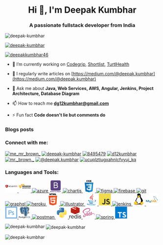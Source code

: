 <h1 align="center">Hi 👋, I'm Deepak Kumbhar</h1>
<h3 align="center">A passionate fullstack developer from India</h3>

<p align="left"> <img src="https://komarev.com/ghpvc/?username=deepak-kumbhar&label=Profile%20views&color=0e75b6&style=flat" alt="deepak-kumbhar" /> </p>

<p align="left"> <a href="https://github.com/ryo-ma/github-profile-trophy"><img src="https://github-profile-trophy.vercel.app/?username=deepak-kumbhar" alt="deepak-kumbhar" /></a> </p>

<p align="left"> <a href="https://twitter.com/deepakkumbhar46" target="blank"><img src="https://img.shields.io/twitter/follow/deepakkumbhar46?logo=twitter&style=for-the-badge" alt="deepakkumbhar46" /></a> </p>

- 🔭 I’m currently working on [Codegrip](https://www.codegrip.tech/), [Shortlist](https://www.shortlist.net/employer/auth/login), [TurtlHealth](https://www.turtlehealth.co/)

- 📝 I regularly write articles on [https://medium.com/@deepak.kumbhar](https://medium.com/@deepak.kumbhar)

- 💬 Ask me about **Java, Web Services, AWS, Angular, Jenkins, Project Architecture, Database Diagram**

- 📫 How to reach me **dg12kumbhar@gmail.com**

- ⚡ Fun fact **Code doesn't lie but comments do**

### Blogs posts
<!-- BLOG-POST-LIST:START -->
<!-- BLOG-POST-LIST:END -->

<h3 align="left">Connect with me:</h3>
<p align="left">
<a href="https://twitter.com/me_mr_brown_" target="blank"><img align="center" src="https://cdn.jsdelivr.net/npm/simple-icons@3.0.1/icons/twitter.svg" alt="me_mr_brown_" height="30" width="40" /></a>
<a href="https://linkedin.com/in/deepak-kumbhar" target="blank"><img align="center" src="https://cdn.jsdelivr.net/npm/simple-icons@3.0.1/icons/linkedin.svg" alt="deepak-kumbhar" height="30" width="40" /></a>
<a href="https://stackoverflow.com/users/8495479" target="blank"><img align="center" src="https://cdn.jsdelivr.net/npm/simple-icons@3.0.1/icons/stackoverflow.svg" alt="8495479" height="30" width="40" /></a>
<a href="https://fb.com/d12kumbhar" target="blank"><img align="center" src="https://cdn.jsdelivr.net/npm/simple-icons@3.0.1/icons/facebook.svg" alt="d12kumbhar" height="30" width="40" /></a>
<a href="https://instagram.com/mr._brown._" target="blank"><img align="center" src="https://cdn.jsdelivr.net/npm/simple-icons@3.0.1/icons/instagram.svg" alt="mr._brown._" height="30" width="40" /></a>
<a href="https://medium.com/@deepak.kumbhar" target="blank"><img align="center" src="https://cdn.jsdelivr.net/npm/simple-icons@3.0.1/icons/medium.svg" alt="@deepak.kumbhar" height="30" width="40" /></a>
<a href="https://www.youtube.com/channel/UCuPlZTiuGXAhnlcfvYuJ_kQ" target="blank"><img align="center" src="https://cdn.jsdelivr.net/npm/simple-icons@3.0.1/icons/youtube.svg" alt="ucuplztiugxahnlcfvyuj_kq" height="30" width="40" /></a>
</p>

<h3 align="left">Languages and Tools:</h3>
<p align="left"> <a href="https://angular.io" target="_blank"> <img src="https://raw.githubusercontent.com/devicons/devicon/master/icons/angularjs/angularjs-original-wordmark.svg" alt="angularjs" width="40" height="40"/> </a> <a href="https://aws.amazon.com" target="_blank"> <img src="https://raw.githubusercontent.com/devicons/devicon/master/icons/amazonwebservices/amazonwebservices-original-wordmark.svg" alt="aws" width="40" height="40"/> </a> <a href="https://azure.microsoft.com/en-in/" target="_blank"> <img src="https://www.vectorlogo.zone/logos/microsoft_azure/microsoft_azure-icon.svg" alt="azure" width="40" height="40"/> </a> <a href="https://getbootstrap.com" target="_blank"> <img src="https://raw.githubusercontent.com/devicons/devicon/master/icons/bootstrap/bootstrap-plain-wordmark.svg" alt="bootstrap" width="40" height="40"/> </a> <a href="https://www.chartjs.org" target="_blank"> <img src="https://www.chartjs.org/media/logo-title.svg" alt="chartjs" width="40" height="40"/> </a> <a href="https://www.w3schools.com/css/" target="_blank"> <img src="https://raw.githubusercontent.com/devicons/devicon/master/icons/css3/css3-original-wordmark.svg" alt="css3" width="40" height="40"/> </a> <a href="https://www.figma.com/" target="_blank"> <img src="https://www.vectorlogo.zone/logos/figma/figma-icon.svg" alt="figma" width="40" height="40"/> </a> <a href="https://firebase.google.com/" target="_blank"> <img src="https://www.vectorlogo.zone/logos/firebase/firebase-icon.svg" alt="firebase" width="40" height="40"/> </a> <a href="https://git-scm.com/" target="_blank"> <img src="https://www.vectorlogo.zone/logos/git-scm/git-scm-icon.svg" alt="git" width="40" height="40"/> </a> <a href="https://graphql.org" target="_blank"> <img src="https://www.vectorlogo.zone/logos/graphql/graphql-icon.svg" alt="graphql" width="40" height="40"/> </a> <a href="https://heroku.com" target="_blank"> <img src="https://www.vectorlogo.zone/logos/heroku/heroku-icon.svg" alt="heroku" width="40" height="40"/> </a> <a href="https://www.w3.org/html/" target="_blank"> <img src="https://raw.githubusercontent.com/devicons/devicon/master/icons/html5/html5-original-wordmark.svg" alt="html5" width="40" height="40"/> </a> <a href="https://www.adobe.com/in/products/illustrator.html" target="_blank"> <img src="https://www.vectorlogo.zone/logos/adobe_illustrator/adobe_illustrator-icon.svg" alt="illustrator" width="40" height="40"/> </a> <a href="https://www.java.com" target="_blank"> <img src="https://raw.githubusercontent.com/devicons/devicon/master/icons/java/java-original.svg" alt="java" width="40" height="40"/> </a> <a href="https://developer.mozilla.org/en-US/docs/Web/JavaScript" target="_blank"> <img src="https://raw.githubusercontent.com/devicons/devicon/master/icons/javascript/javascript-original.svg" alt="javascript" width="40" height="40"/> </a> <a href="https://www.jenkins.io" target="_blank"> <img src="https://www.vectorlogo.zone/logos/jenkins/jenkins-icon.svg" alt="jenkins" width="40" height="40"/> </a> <a href="https://www.linux.org/" target="_blank"> <img src="https://raw.githubusercontent.com/devicons/devicon/master/icons/linux/linux-original.svg" alt="linux" width="40" height="40"/> </a> <a href="https://www.mysql.com/" target="_blank"> <img src="https://raw.githubusercontent.com/devicons/devicon/master/icons/mysql/mysql-original-wordmark.svg" alt="mysql" width="40" height="40"/> </a> <a href="https://www.photoshop.com/en" target="_blank"> <img src="https://raw.githubusercontent.com/devicons/devicon/master/icons/photoshop/photoshop-line.svg" alt="photoshop" width="40" height="40"/> </a> <a href="https://www.postgresql.org" target="_blank"> <img src="https://raw.githubusercontent.com/devicons/devicon/master/icons/postgresql/postgresql-original-wordmark.svg" alt="postgresql" width="40" height="40"/> </a> <a href="https://postman.com" target="_blank"> <img src="https://www.vectorlogo.zone/logos/getpostman/getpostman-icon.svg" alt="postman" width="40" height="40"/> </a> <a href="https://www.python.org" target="_blank"> <img src="https://raw.githubusercontent.com/devicons/devicon/master/icons/python/python-original.svg" alt="python" width="40" height="40"/> </a> <a href="https://redis.io" target="_blank"> <img src="https://raw.githubusercontent.com/devicons/devicon/master/icons/redis/redis-original-wordmark.svg" alt="redis" width="40" height="40"/> </a> <a href="https://sass-lang.com" target="_blank"> <img src="https://raw.githubusercontent.com/devicons/devicon/master/icons/sass/sass-original.svg" alt="sass" width="40" height="40"/> </a> <a href="https://spring.io/" target="_blank"> <img src="https://www.vectorlogo.zone/logos/springio/springio-icon.svg" alt="spring" width="40" height="40"/> </a> <a href="https://www.typescriptlang.org/" target="_blank"> <img src="https://raw.githubusercontent.com/devicons/devicon/master/icons/typescript/typescript-original.svg" alt="typescript" width="40" height="40"/> </a> </p>

<p><img align="left" src="https://github-readme-stats.vercel.app/api/top-langs?username=deepak-kumbhar&show_icons=true&locale=en&layout=compact" alt="deepak-kumbhar" /></p>

<p>&nbsp;<img align="center" src="https://github-readme-stats.vercel.app/api?username=deepak-kumbhar&show_icons=true&locale=en" alt="deepak-kumbhar" /></p>

<p><img align="center" src="https://github-readme-streak-stats.herokuapp.com/?user=deepak-kumbhar&" alt="deepak-kumbhar" /></p>
